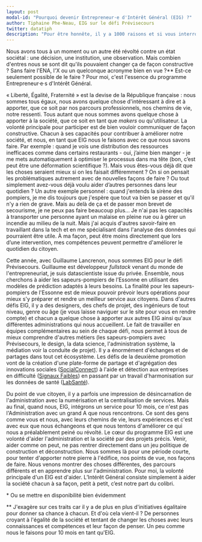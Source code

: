 ```yaml
---
layout: post
modal-id: "Pourquoi devenir Entrepreneur·e d'Intérêt Général (EIG) ?"
author: Tiphaine Phe-Neau, EIG sur le défi Prévisecours
twitter: datatiph
description: "Pour être honnête, il y a 1000 raisons et si vous interrogez chacun des entrepreneur·e·s vous obtiendrez des réponses différentes. Ici, je vais vous évoquer mes raisons ou tout du moins mon chemin de pensée."
---
```


Nous avons tous à un moment ou un autre été révolté contre un état
sociétal : une décision, une institution, une observation.  Mais
combien d'entres nous se sont dit qu'ils pouvaient changer ça de façon
constructive ? Sans faire l'ENA, l'X ou un quelconque acronyme bien en
vue ?\*\* Est-ce seulement possible de le faire ? Pour moi, c'est
l'essence du programme Entrepreneur·e·s d'Intérêt Général.

« Liberté, Égalité, Fraternité » est la devise de la République
française : nous sommes tous égaux, nous avons quelque chose
d'intéressant à dire et à apporter, que ce soit par nos parcours
professionnels, nos chemins de vie, notre ressenti.  Tous autant que
nous sommes avons quelque chose à apporter à la société, que ce soit
en tant que *makers* ou qu'utilisateur.  La volonté principale pour
participer est de bien vouloir communiquer de façon constructive.
Chacun à ses capacités pour contribuer à améliorer notre société, et
nous, en tant que EIG nous le faisons avec ce que nous savons faire.
Par exemple : quand je vois une distribution des ressources
inefficaces comme dans certains restaurants - oui, j’aime bien
manger - je me mets automatiquement à optimiser le processus dans ma
tête (bon, c’est peut être une déformation scientifique ?).  Mais vous
êtes-vous déjà dit que les choses seraient mieux si on les faisait
différemment ?  On si on pensait les problématiques autrement avec de
nouvelles façons de faire ?  Ou tout simplement avez-vous déjà voulu
aider d’autres personnes dans leur quotidien ?  Un autre exemple
personnel : quand j'entends la sirène des pompiers, je me dis toujours
que j'espère que tout va bien se passer et qu'il n'y a rien de grave.
Mais au delà de ça et de passer mon brevet de secourisme, je ne peux
pas faire beaucoup plus... Je n'ai pas les capacités à transporter une
personne ayant un malaise en pleine rue ou à gérer un incendie au
milieu de la nuit.  Mais j'ai acquis d'autres savoir-faire en
travaillant dans la tech et en me spécialisant dans l'analyse des
données qui pourraient être utile.  À ma façon, peut être moins
directement que lors d’une intervention, mes compétences peuvent
permettre d'améliorer le quotidien du citoyen.

Cette année, avec Guillaume Lancrenon, nous sommes EIG pour le défi
Prévisecours.  Guillaume est développeur *fullstack* venant du monde
de l'entrepreneuriat, je suis datascientiste issue du privée.
Ensemble, nous cherchons à aider les sapeurs-pompiers de l’Essonne en
utilisant des modèles de prédiction adaptés à leurs besoins. La
finalité pour les sapeurs-pompiers de l'Essonne est de mieux pouvoir
prévoir leurs opérations pour mieux s'y préparer et rendre un meilleur
service aux citoyens. Dans d'autres défis EIG, il y a des designers,
des chefs de projet, des ingénieurs de tout niveau, genre ou âge (je
vous laisse naviguer sur le site pour vous en rendre compte) et chacun
a quelque chose à apporter aux autres EIG ainsi qu'aux différentes
administrations qui nous accueillent. Le fait de travailler en équipes
complémentaires au sein de chaque défi, nous permet à tous de mieux
comprendre d'autres métiers (les sapeurs-pompiers avec Prévisecours,
le design, la data science, l'administration système, la médiation
voir la conduite de projet). Il y a énormément d'échanges et de
partages dans tout cet écosystème. Les défis de la deuxième promotion
vont de la création d'une plate-forme de partage et d'agrégation des
innovations sociales ([SocialConnect](https://entrepreneur-interet-general.etalab.gouv.fr/defi/2017/09/26/socialconnect/)) à l'aide et détection aux
entreprises en difficulté ([Signaux Faibles](https://entrepreneur-interet-general.etalab.gouv.fr/defi/2017/09/26/signauxfaibles/)) en passant par un travail
d'harmonisation sur les données de santé ([LabSanté](https://entrepreneur-interet-general.etalab.gouv.fr/defi/2017/09/26/labsante/)).

Du point de vue citoyen, il y a parfois une impression de
désincarnation de l'administration avec la numérisation et la
centralisation de services.  Mais au final, quand nous, EIG, intégrons
un service pour 10 mois, ce n'est pas l'Administration avec un grand A
que nous rencontrons.  Ce sont des gens comme vous et nous, avec leurs
chemins de vie, leurs expériences et c'est avec eux que nous
échangeons et que nous tentons d'améliorer ce qui nous a préalablement
peiné ou révolté.  Le cœur du programme EIG est une volonté d'aider
l'administration et la société par des projets précis. Venir, aider
comme on peut, ne pas rentrer directement dans un jeu politique de
construction et déconstruction. Nous sommes là pour une période
courte, pour tenter d'apporter notre pierre à l'édifice, nos points de
vue, nos façons de faire. Nous venons montrer des choses différentes,
des parcours différents et en apprendre plus sur
l'administration. Pour moi, la volonté principale d'un EIG est
d'aider. L’Intérêt Général consiste simplement à aider la société
chacun à sa façon, petit à petit, c’est notre part du colibri.

\* Ou se mettre en disponibilité bien évidemment

\*\* J'exagère sur ces traits car il y a de plus en plus d'initiatives
égalitaire pour donner sa chance à chacun.  Et d'où cela vient-il ? De
personnes croyant à l'égalité de la société et tentant de changer les
choses avec leurs connaissances et compétences et leur façon de
penser.  Un peu comme nous le faisons pour 10 mois en tant qu'EIG.

<!-- À écrire au besoin pour compléter ? -->

<!-- Ce qui est intéressant est de faire le lien avec le contributopia (<https://contributopia.org/fr/home/>) de framasoft où chacun peut y mettre du sien pour améliorer la société numérique. Cela s'inscrit dans un tendance plus générale ou la société retourne vers un cadre plus communautaire et en groupe pour résoudre les problèmes. Chacun a ses capacités, chacun peut aider: c'est la part du colibri. -->

